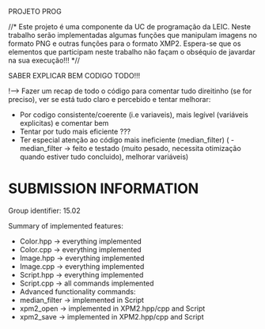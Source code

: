 PROJETO PROG

//*
Este projeto é uma componente da UC de programação da LEIC. Neste trabalho serão implementadas algumas funções que manipulam imagens no formato PNG
e outras funções para o formato XMP2.
Espera-se que os elementos que participam neste trabalho não façam o obséquio de javardar na sua execução!!!
*//
  
SABER EXPLICAR BEM CODIGO TODO!!!

!--> Fazer um recap de todo o código para comentar tudo direitinho (se for preciso), ver se está tudo claro e percebido e tentar melhorar:
- Por codigo consistente/coerente (i.e variaveis), mais legível (variáveis explicitas) e comentar bem
- Tentar por tudo mais eficiente ???
- Ter especial atenção ao código mais ineficiente (median_filter) ( - median_filter -> feito e testado (muito pesado, necessita otimização quando estiver tudo concluido), melhorar variáveis)

SUBMISSION INFORMATION
======================

Group identifier: 15.02

Summary of implemented features:
- Color.hpp -> everything implemented
- Color.cpp -> everything implemented
- Image.hpp -> everything implemented
- Image.cpp -> everything implemented
- Script.hpp -> everything implemented
- Script.cpp -> all commands implemented
- Advanced functionality commands:
- median_filter -> implemented in Script
- xpm2_open -> implemented in XPM2.hpp/cpp and Script
- xpm2_save -> implemented in XPM2.hpp/cpp and Script
